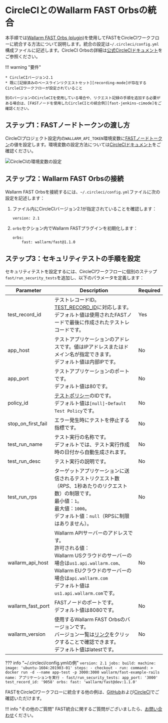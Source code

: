 [fast-jenkins-cimode]:          ./examples/jenkins-cimode.md
[fast-ci-mode-test]:            ../ci-mode-testing.md#environment-variables-in-recording-mode
[recording-mode]:               ci-mode-recording.md
[fast-node-token]:              ../operations/create-node.md
[circleci-set-env-var]:         https://circleci.com/docs/2.0/env-vars/#setting-an-environment-variable-in-a-project
[circleci-example-env-var]:     ../../images/fast/poc/common/examples/circleci-cimode/circleci-env-var-example.png
[circleci-fast-plugin]:         https://circleci.com/orbs/registry/orb/wallarm/fast
[circleci-using-orbs]:          https://circleci.com/docs/2.0/using-orbs/
[mail-to-us]:                   mailto:support@wallarm.com

# CircleCIとのWallarm FAST Orbsの統合

本手順では[Wallarm FAST Orbs (plugin)][circleci-fast-plugin]を使用してFASTをCircleCIワークフローに統合する方法について説明します。統合の設定は`~/.circleci/config.yml`構成ファイルに記述します。CircleCI Orbsの詳細は[公式CircleCIドキュメント][circleci-using-orbs]をご参照ください。

!!! warning "要件"

    * CircleCIバージョン2.1
    * 既に[記録済みのベースラインリクエストセット][recording-mode]が存在するCircleCIワークフローが設定されていること

    別のバージョンのCircleCIを使用している場合や、リクエスト記録の手順を追加する必要がある場合は、[FASTノードを使用したCircleCIとの統合例][fast-jenkins-cimode]をご確認ください。

## ステップ1：FASTノードトークンの渡し方

CircleCIプロジェクト設定内の`WALLARM_API_TOKEN`環境変数に[FASTノードトークン][fast-node-token]の値を設定します。環境変数の設定方法については[CircleCIドキュメント][circleci-set-env-var]をご確認ください。

![CircleCIの環境変数の設定][circleci-example-env-var]

## ステップ2：Wallarm FAST Orbsの接続

Wallarm FAST Orbsを接続するには、`~/.circleci/config.yml`ファイルに次の設定を記述します：

1. ファイル内にCircleCIバージョン2.1が指定されていることを確認します：

    ```
    version: 2.1
    ```
2. `orbs`セクション内でWallarm FASTプラグインを初期化します：

    ```
    orbs:
        fast: wallarm/fast@1.1.0
    ```

## ステップ3：セキュリティテストの手順を設定

セキュリティテストを設定するには、CircleCIワークフローに個別のステップ`fast/run_security_tests`を追加し、以下のパラメータを定義します：

| Parameter         | Description                                                                                                                                                   | Required |
| ----------------- | ------------------------------------------------------------------------------------------------------------------------------------------------------------- | -------- |
| test_record_id    | テストレコードID。[TEST_RECORD_ID](ci-mode-testing.md#environment-variables-in-testing-mode)に対応します。<br>デフォルト値は使用されたFASTノードで最後に作成されたテストレコードです。             | Yes      |
| app_host          | テストアプリケーションのアドレスです。値はIPアドレスまたはドメイン名が指定できます。<br>デフォルト値は内部IPです。                                                | No       |
| app_port          | テストアプリケーションのポートです。<br>デフォルト値は80です。                                                                                                   | No       |
| policy_id         | [テストポリシー](../operations/test-policy/overview.md)のIDです。<br>デフォルト値は`[null]`-`Default Test Policy`です。                                             | No       |
| stop_on_first_fail| エラー発生時にテストを停止する指標です。                                                                                                                          | No       |
| test_run_name     | テスト実行の名称です。<br>デフォルトでは、テスト実行作成時の日付から自動生成されます。                                                                              | No       |
| test_run_desc     | テスト実行の説明です。                                                                                                                                           | No       |
| test_run_rps      | ターゲットアプリケーションに送信されるテストリクエスト数（*RPS*、1秒あたりのリクエスト数）の制限です。<br>最小値：`1`。<br>最大値：`1000`。<br>デフォルト値：`null`（RPSに制限はありません）。 | No       |
| wallarm_api_host  | Wallarm APIサーバーのアドレスです。<br>許可される値：<br>Wallarm USクラウドのサーバーの場合は`us1.api.wallarm.com`、Wallarm EUクラウドのサーバーの場合は`api.wallarm.com`<br>デフォルト値は`us1.api.wallarm.com`です。  | No       |
| wallarm_fast_port | FASTノードのポートです。<br>デフォルト値は8080です。                                                                                                             | No       |
| wallarm_version   | 使用するWallarm FAST Orbsのバージョンです。<br>バージョン一覧は[リンク][circleci-fast-plugin]をクリックすることで確認できます。<br>デフォルト値はlatestです。                          | No       |

??? info "~/.circleci/config.ymlの例"
    ```
    version: 2.1
    jobs:
      build:
        machine:
          image: 'ubuntu-1604:201903-01'
        steps:
          - checkout
          - run:
              command: >
                docker run -d --name app-test -p 3000:3000
                wallarm/fast-example-rails
              name: アプリケーションを実行
          - fast/run_security_tests:
              app_port: '3000'
              test_record_id: '9058'
    orbs:
      fast: 'wallarm/fast@dev:1.1.0'
    ```

FASTをCircleCIワークフローに統合する他の例は、[GitHub](https://github.com/wallarm/fast-examples)および[CircleCI](https://circleci.com/gh/wallarm/fast-example-circleci-orb-rails-integration)でご確認いただけます。

!!! info "その他のご質問"
    FAST統合に関するご質問がございましたら、[お問い合わせ][mail-to-us]ください。